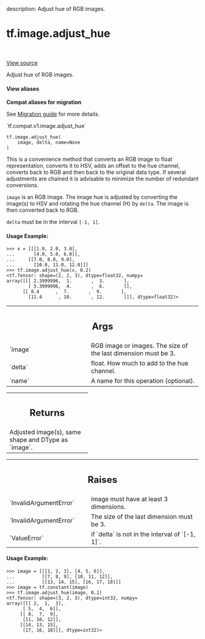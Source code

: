 description: Adjust hue of RGB images.

<div itemscope itemtype="http://developers.google.com/ReferenceObject">
<meta itemprop="name" content="tf.image.adjust_hue" />
<meta itemprop="path" content="Stable" />
</div>

# tf.image.adjust_hue

<!-- Insert buttons and diff -->

<table class="tfo-notebook-buttons tfo-api nocontent" align="left">

</table>

<a target="_blank" class="external" href="/code/stable/tensorflow/python/ops/image_ops_impl.py">View source</a>



Adjust hue of RGB images.


<section class="expandable">
  <h4 class="showalways">View aliases</h4>
  <p>
<b>Compat aliases for migration</b>
<p>See
<a href="https://www.tensorflow.org/guide/migrate">Migration guide</a> for
more details.</p>
<p>`tf.compat.v1.image.adjust_hue`</p>
</p>
</section>

<pre class="devsite-click-to-copy prettyprint lang-py tfo-signature-link">
<code>tf.image.adjust_hue(
    image, delta, name=None
)
</code></pre>



<!-- Placeholder for "Used in" -->

This is a convenience method that converts an RGB image to float
representation, converts it to HSV, adds an offset to the
hue channel, converts back to RGB and then back to the original
data type. If several adjustments are chained it is advisable to minimize
the number of redundant conversions.

`image` is an RGB image.  The image hue is adjusted by converting the
image(s) to HSV and rotating the hue channel (H) by
`delta`.  The image is then converted back to RGB.

`delta` must be in the interval `[-1, 1]`.

#### Usage Example:



```
>>> x = [[[1.0, 2.0, 3.0],
...       [4.0, 5.0, 6.0]],
...     [[7.0, 8.0, 9.0],
...       [10.0, 11.0, 12.0]]]
>>> tf.image.adjust_hue(x, 0.2)
<tf.Tensor: shape=(2, 2, 3), dtype=float32, numpy=
array([[[ 2.3999996,  1.       ,  3.       ],
        [ 5.3999996,  4.       ,  6.       ]],
      [[ 8.4      ,  7.       ,  9.       ],
        [11.4      , 10.       , 12.       ]]], dtype=float32)>
```

<!-- Tabular view -->
 <table class="responsive fixed orange">
<colgroup><col width="214px"><col></colgroup>
<tr><th colspan="2"><h2 class="add-link">Args</h2></th></tr>

<tr>
<td>
`image`<a id="image"></a>
</td>
<td>
RGB image or images. The size of the last dimension must be 3.
</td>
</tr><tr>
<td>
`delta`<a id="delta"></a>
</td>
<td>
float.  How much to add to the hue channel.
</td>
</tr><tr>
<td>
`name`<a id="name"></a>
</td>
<td>
A name for this operation (optional).
</td>
</tr>
</table>



<!-- Tabular view -->
 <table class="responsive fixed orange">
<colgroup><col width="214px"><col></colgroup>
<tr><th colspan="2"><h2 class="add-link">Returns</h2></th></tr>
<tr class="alt">
<td colspan="2">
Adjusted image(s), same shape and DType as `image`.
</td>
</tr>

</table>



<!-- Tabular view -->
 <table class="responsive fixed orange">
<colgroup><col width="214px"><col></colgroup>
<tr><th colspan="2"><h2 class="add-link">Raises</h2></th></tr>

<tr>
<td>
`InvalidArgumentError`<a id="InvalidArgumentError"></a>
</td>
<td>
image must have at least 3 dimensions.
</td>
</tr><tr>
<td>
`InvalidArgumentError`<a id="InvalidArgumentError"></a>
</td>
<td>
The size of the last dimension must be 3.
</td>
</tr><tr>
<td>
`ValueError`<a id="ValueError"></a>
</td>
<td>
if `delta` is not in the interval of `[-1, 1]`.
</td>
</tr>
</table>



#### Usage Example:



```
>>> image = [[[1, 2, 3], [4, 5, 6]],
...          [[7, 8, 9], [10, 11, 12]],
...          [[13, 14, 15], [16, 17, 18]]]
>>> image = tf.constant(image)
>>> tf.image.adjust_hue(image, 0.2)
<tf.Tensor: shape=(3, 2, 3), dtype=int32, numpy=
array([[[ 2,  1,  3],
      [ 5,  4,  6]],
     [[ 8,  7,  9],
      [11, 10, 12]],
     [[14, 13, 15],
      [17, 16, 18]]], dtype=int32)>
```